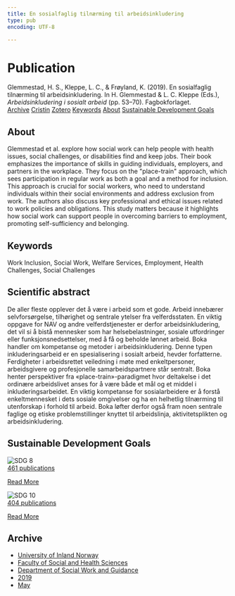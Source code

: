 ```yaml
---
title: En sosialfaglig tilnærming til arbeidsinkludering
type: pub
encoding: UTF-8

---
```

<h1>Publication</h1>
<article id="csl-bib-container-B97TUVHC" class="csl-bib-container">
  <div class="csl-bib-body"> <div class="csl-entry">Glemmestad, H. S., Kleppe, L. C., &#38; Frøyland, K. (2019). En sosialfaglig tilnærming til arbeidsinkludering. In H. Glemmestad &#38; L. C. Kleppe (Eds.), <i>Arbeidsinkludering i sosialt arbeid</i> (pp. 53–70). Fagbokforlaget.</div> </div>
  <div class="csl-bib-buttons">
    <a href="#taxonomy-article-B97TUVHC" alt="archive" class="csl-bib-button">Archive</a>
    <a href="https://app.cristin.no/results/show.jsf?id=1698220" alt="Cristin" class="csl-bib-button">Cristin</a>
    <a href="http://zotero.org/groups/5881554/items/B97TUVHC" alt="Zotero" class="csl-bib-button">Zotero</a>
    <a href="#keywords-article-B97TUVHC" alt="keywords" class="csl-bib-button">Keywords</a>
    <a href="#about-article-B97TUVHC" alt="about_pub" class="csl-bib-button">About</a>
    <a href="#sdg-article-B97TUVHC" alt="sdg" class="csl-bib-button">Sustainable Development Goals</a>
  </div>
  <div id="csl-bib-meta-container-B97TUVHC"></div>
</article>
<div id="csl-bib-meta-B97TUVHC" class="csl-bib-meta">
  <article id="about-article-B97TUVHC" class="about_pub-article">
    <h1>About</h1>
    Glemmestad et al. explore how social work can help people with health issues, social challenges, or disabilities find and keep jobs. Their book emphasizes the importance of skills in guiding individuals, employers, and partners in the workplace. They focus on the "place-train" approach, which sees participation in regular work as both a goal and a method for inclusion. This approach is crucial for social workers, who need to understand individuals within their social environments and address exclusion from work. The authors also discuss key professional and ethical issues related to work policies and obligations. This study matters because it highlights how social work can support people in overcoming barriers to employment, promoting self-sufficiency and belonging.
  </article>
  <article id="keywords-article-B97TUVHC" class="keywords-article">
    <h1>Keywords</h1>
    Work Inclusion, Social Work, Welfare Services, Employment, Health Challenges, Social Challenges
  </article>
  <article id="abstract-article-B97TUVHC" class="abstract-article">
    <h1>Scientific abstract</h1>
    De aller fleste opplever det å være i arbeid som et gode. Arbeid innebærer selvforsørgelse, tilhørighet og sentrale ytelser fra velferdsstaten. En viktig oppgave for NAV og andre velferdstjenester er derfor arbeidsinkludering, det vil si å bistå mennesker som har helsebelastninger, sosiale utfordringer eller funksjonsnedsettelser, med å få og beholde lønnet arbeid. Boka handler om kompetanse og metoder i arbeidsinkludering. Denne typen inkluderingsarbeid er en spesialisering i sosialt arbeid, hevder forfatterne. Ferdigheter i arbeidsrettet veiledning i møte med enkeltpersoner, arbeidsgivere og profesjonelle samarbeidspartnere står sentralt. Boka henter perspektiver fra «place-train»-paradigmet hvor deltakelse i det ordinære arbeidslivet anses for å være både et mål og et middel i inkluderingsarbeidet. En viktig kompetanse for sosialarbeidere er å forstå enkeltmennesket i dets sosiale omgivelser og ha en helhetlig tilnærming til utenforskap i forhold til arbeid. Boka løfter derfor også fram noen sentrale faglige og etiske problemstillinger knyttet til arbeidslinja, aktivitetsplikten og arbeidsinkludering.
  </article>
  <article id="sdg-article-B97TUVHC" class="sdg-article">
    <h1>Sustainable Development Goals</h1>
    <div class="sdg-container"><div id="sdg8" class="sdg">
        <img src="{{< params subfolder >}}images/sdg/sdg08_en.png" class="image" alt="SDG 8">
        <div class="sdg-overlay">
          <a href="/en/archive/?key=?sdg=8#archive" class="sdg-publication-count"><span>461</span> publications</a>
          <p><a href="https://sdgs.un.org/goals/goal8" class="sdg-read-more">Read More</a></p>
        </div>
      </div> <div id="sdg10" class="sdg">
        <img src="{{< params subfolder >}}images/sdg/sdg10_en.png" class="image" alt="SDG 10">
        <div class="sdg-overlay">
          <a href="/en/archive/?key=?sdg=10#archive" class="sdg-publication-count"><span>404</span> publications</a>
          <p><a href="https://sdgs.un.org/goals/goal10" class="sdg-read-more">Read More</a></p>
        </div>
      </div></div>
  </article>
  <article id="taxonomy-article-B97TUVHC" class="taxonomy-article">
    <h1>Archive</h1>
    <ul>
      <li>
        <a href="/en/archive/?key=3DCRN523">University of Inland Norway</a>
      </li>
      <li>
        <a href="/en/archive/?key=IDKFS3MX">Faculty of Social and Health Sciences</a>
      </li>
      <li>
        <a href="/en/archive/?key=CU4VFGCV">Department of Social Work and Guidance</a>
      </li>
      <li>
        <a href="/en/archive/?key=SIJIUZDU">2019</a>
      </li>
      <li>
        <a href="/en/archive/?key=W6SUG4BM">May</a>
      </li>
    </ul>
  </article>
</div>
